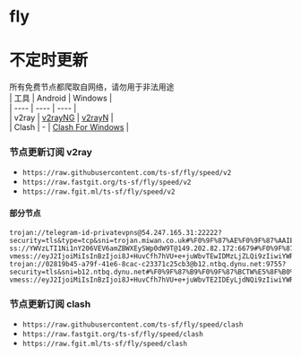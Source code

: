 # fly
# 不定时更新
所有免费节点都爬取自网络，请勿用于非法用途  
|  工具  | Android  | Windows  |  
|  ----  | ----   | ----  |  
| v2ray  | [v2rayNG](https://github.com/2dust/v2rayNG/releases) | [v2rayN](https://github.com/2dust/v2rayN/releases) |  
| Clash  | - | [Clash For Windows](https://github.com/2dust/clashN/releases) | 
  
### 节点更新订阅  v2ray
- `https://raw.githubusercontent.com/ts-sf/fly/speed/v2`  
- `https://raw.fastgit.org/ts-sf/fly/speed/v2`  
- `https://raw.fgit.ml/ts-sf/fly/speed/v2`  
#### 部分节点  
``` 
trojan://telegram-id-privatevpns@54.247.165.31:22222?security=tls&type=tcp&sni=trojan.miwan.co.uk#%F0%9F%87%AE%F0%9F%87%AAIE%E7%88%B1%E5%B0%94%E5%85%B0%2024.8MB%2Fs
ss://YWVzLTI1Ni1nY206VEV6amZBWXEySWp0dW9T@149.202.82.172:6679#%F0%9F%87%AB%F0%9F%87%B7FR%E6%B3%95%E5%9B%BD%201.8MB%2Fs
vmess://eyJ2IjoiMiIsInBzIjoi8J+HuvCfh7hVU+e+juWbvTEwIDMzLjZLQi9zIiwiYWRkIjoiMTYyLjE1OS4xMzYuMjUzIiwicG9ydCI6IjgwODAiLCJpZCI6ImFkZTczZTYyLTc1NTQtNDBhOC05MzE0LTE5NWEzNzJiYWUyOCIsImFpZCI6IjAiLCJzY3kiOiJhdXRvIiwibmV0Ijoid3MiLCJ0eXBlIjoibm9uZSIsImhvc3QiOiJ4ZW50YWluLmttb2xqa2xqLnRvcCIsInBhdGgiOiIvN2JGY29SWlM/ZWQ9MjA0OCIsInRscyI6IiIsInNuaSI6IiIsInRlc3RfbmFtZSI6IlVT576O5Zu9MTAifQ==
trojan://02819b45-a79f-41e6-8cac-c23371c25cb3@b12.ntbq.dynu.net:9755?security=tls&sni=b12.ntbq.dynu.net#%F0%9F%87%B9%F0%9F%87%BCTW%E5%8F%B0%E6%B9%BE%20500.4KB%2Fs
vmess://eyJ2IjoiMiIsInBzIjoi8J+HuvCfh7hVU+e+juWbvTE2IDEyLjdNQi9zIiwiYWRkIjoiMTA0LjIxLjMwLjI0OSIsInBvcnQiOiIyMDUyIiwiaWQiOiIyODRkNzRkOC00Nzc1LTQxNDQtYmQ3Yi1lMjdmMzEwYzk5ZTUiLCJhaWQiOiIwIiwic2N5IjoiYXV0byIsIm5ldCI6IndzIiwidHlwZSI6Im5vbmUiLCJob3N0IjoiMjM3ZjFjMTFlM2U5ZTM3My5UaWRlcmFjZS5nYXRlbHkuaW5mbyIsInBhdGgiOiIvIiwidGxzIjoiIiwic25pIjoiIiwidGVzdF9uYW1lIjoiVVPnvo7lm70xNiJ9
```
### 节点更新订阅  clash
- `https://raw.githubusercontent.com/ts-sf/fly/speed/clash`  
- `https://raw.fastgit.org/ts-sf/fly/speed/clash`  
- `https://raw.fgit.ml/ts-sf/fly/speed/clash`  



